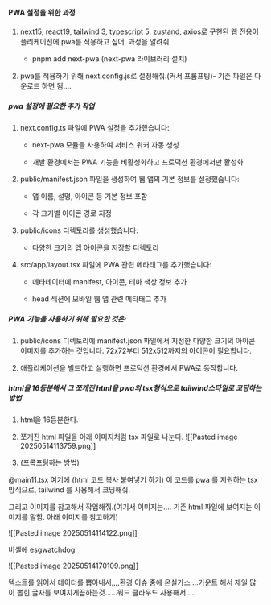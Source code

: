 #### PWA 설정을 위한 과정
1. next15, react19, tailwind 3, typescript 5, zustand, axios로 구현된 웹 전용어플리케이션에 pwa를 적용하고 싶어. 과정을 알려줘.
	- pnpm add next-pwa (next-pwa 라이브러리 설치)
	
2. pwa를 적용하기 위해 next.config.js로 설정해줘.(커서 프롬프팅)- 기존 파일은 다운로드 하면 됨....

##### pwa 설정에 필요한 추가 작업

1. next.config.ts 파일에 PWA 설정을 추가했습니다:
	
	- next-pwa 모듈을 사용하여 서비스 워커 자동 생성
	
	- 개발 환경에서는 PWA 기능을 비활성화하고 프로덕션 환경에서만 활성화

2. public/manifest.json 파일을 생성하여 웹 앱의 기본 정보를 설정했습니다:

	- 앱 이름, 설명, 아이콘 등 기본 정보 포함
	
	- 각 크기별 아이콘 경로 지정

3. public/icons 디렉토리를 생성했습니다:

	- 다양한 크기의 앱 아이콘을 저장할 디렉토리

4. src/app/layout.tsx 파일에 PWA 관련 메타태그를 추가했습니다:

	- 메타데이터에 manifest, 아이콘, 테마 색상 정보 추가
	
	- head 섹션에 모바일 웹 앱 관련 메타태그 추가

##### PWA 기능을 사용하기 위해 필요한 것은:

1. public/icons 디렉토리에 manifest.json 파일에서 지정한 다양한 크기의 아이콘 이미지를 추가하는 것입니다. 72x72부터 512x512까지의 아이콘이 필요합니다.

2. 애플리케이션을 빌드하고 실행하면 프로덕션 환경에서 PWA로 동작합니다.




##### html을 16등분해서 그 쪼개진 html을  pwa의 tsx형식으로 tailwind스타일로 코딩하는 방법

1. html을 16등분한다.
2. 쪼개진 html 파일을 아래 이미지처럼 tsx 파일로 나눈다.
![[Pasted image 20250514113759.png]]

3. (프롬프팅하는 방법)

@main11.tsx 여기에 (html 코드 복사 붙여넣기 하기) 이 코드를 pwa 를 지원하는 tsx 방식으로, tailwind 를 사용해서 코딩해줘.  
  
그리고 이미지를 참고해서 작업해줘.(여기서 이미지는.... 기존 html 파일에 보여지는 이미지를 말함. 아래 이미지를 참고하기)

![[Pasted image 20250514114122.png]]


버셀에 esgwatchdog

![[Pasted image 20250514170109.png]]



텍스트를 읽어서 데이터를 뽑아내서,,,,환경 이슈 중에 온실가스 ...카운트 해서 제일 많이 뽑힌 글자를 보여지게끔하는것......워드 클라우드 사용해서.....



